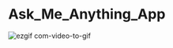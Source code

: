 # Ask_Me_Anything_App

![ezgif com-video-to-gif](https://user-images.githubusercontent.com/32985815/89675141-4264ee80-d90b-11ea-8c36-23ff74400564.gif)
